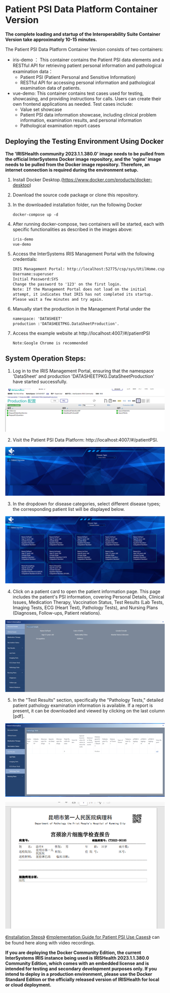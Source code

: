 # Patient PSI Data Platform Container Version


 **The complete loading and startup of the Interoperability Suite Container Version take approximately 10-15 minutes.** 

The Patient PSI Data Platform Container Version consists of two containers:

+ iris-demo ： This container contains the Patient PSI data elements and a RESTful API for retrieving patient personal information and pathological examination data：
  + Patient PSI (Patient Personal and Sensitive Information) 
  + RESTful API for accessing personal information and pathological examination data of patients.
+ vue-demo: This container contains test cases used for testing, showcasing, and providing instructions for calls. Users can create their own frontend applications as needed. Test cases include:
  + Value set showcase
  + Patient PSI data information showcase, including clinical problem information, examination results, and personal information
  + Pathological examination report cases

## Deploying the Testing Environment Using Docker

**The 'IRISHealth community 2023.1.1.380.0' image needs to be pulled from the official InterSystems Docker image repository, and the 'nginx' image needs to be pulled from the Docker image repository. Therefore, an internet connection is required during the environment setup.**
1. Install Docker Desktop.(https://www.docker.com/products/docker-desktop)

2. Download the source code package or clone this repository.

3. In the downloaded installation folder, run the following Docker

   ```shell
   docker-compose up -d
   ```

4. After running docker-compose, two containers will be started, each with specific functionalities as described in the images above:

   ```shell
   iris-demo
   vue-demo
   ```

5. Access the InterSystems IRIS Management Portal with the following credentials:

   ```shell
   IRIS Management Portal: http://localhost:52775/csp/sys/UtilHome.csp
   Username:superuser
   Initial Password:SYS
   Change the password to '123' on the first login.
   Note: If the Management Portal does not load on the initial attempt, it indicates that IRIS has not completed its startup. Please wait a few minutes and try again.
   
   ```
6. Manually start the production in the Management Portal under the
   ```shell
   namespace: 'DATASHEET'
   production :'DATASHEETPKG.DataSheetProduction'.
   ```
7. Access the example website at http://localhost:4007/#/patientPSI
   ```shell
   Note:Google Chrome is recommended
   ```
   
## System Operation Steps:
1. Log in to the IRIS Management Portal, ensuring that the namespace 'DataSheet' and production 'DATASHEETPKG.DataSheetProduction' have started successfully.

![Alt text](/image/iris.png)

2. Visit the Patient PSI Data Platform: http://localhost:4007/#/patientPSI.

![Alt text](/image/psi-init.png)

3. In the dropdown for disease categories, select different disease types; the corresponding patient list will be displayed below.

![Alt text](/image/psi-patient.png)

4. Click on a patient card to open the patient information page. This page includes the patient's PSI information, covering Personal Details, Clinical Issues, Medication Therapy, Vaccination Status, Test Results (Lab Tests, Imaging Tests,  ECG (Heart Test), Pathology Tests), and Nursing Plans (Diagnoses, Follow-ups, Patient relations).

![Alt text](/image/patient-info.png)

5. In the "Test Results" section, specifically the "Pathology Tests," detailed patient pathology examination information is available. If a report is present, it can be downloaded and viewed by clicking on the last column [pdf].

![Alt text](/image/pliex.png)

![Alt text](/image/report.png)

[《Installation Steps》](https://github.com/DaoChangMedical/Patient-PSI-Data/assets/157679162/9f5c74b7-3549-4085-ae74-49bc7ab17d52)
[《Implementation Guide for Patient PSI Use Cases》](https://github.com/DaoChangMedical/Patient-PSI-Data/assets/157679162/d5f0bcad-b471-4573-bc10-47074bee2cf5) can be found here along with video recordings.


**If you are deploying the Docker Community Edition, the current InterSystems IRIS instance being used is IRISHealth 2023.1.1.380.0 Community Edition, which comes with an embedded license and is intended for testing and secondary development purposes only. If you intend to deploy in a production environment, please use the Docker Standard Edition or the officially released version of IRISHealth for local or cloud deployment.**

